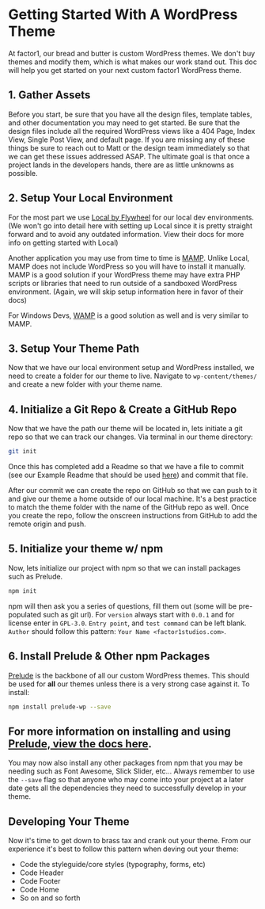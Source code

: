 # Getting Started With A WordPress Theme
At factor1, our bread and butter is custom WordPress themes. We don't buy themes and modify them, which is what makes our work stand out. This doc will help you get started on your next custom factor1 WordPress theme.

## 1. Gather Assets
Before you start, be sure that you have all the design files, template tables, and other documentation you may need to get started. Be sure that the design files include all the required WordPress views like a 404 Page, Index View, Single Post View, and default page. If you are missing any of these things be sure to reach out to Matt or the design team immediately so that we can get these issues addressed ASAP. The ultimate goal is that once a project lands in the developers hands, there are as little unknowns as possible.

## 2. Setup Your Local Environment 
For the most part we use [Local by Flywheel](https://local.getflywheel.com/) for our local dev environments. (We won't go into detail here with setting up Local since it is pretty straight forward and to avoid any outdated information. View their docs for more info on getting started with Local) 

Another application you may use from time to time is [MAMP](https://www.mamp.info/en/). Unlike Local, MAMP does not include WordPress so you will have to install it manually. MAMP is a good solution if your WordPress theme may have extra PHP scripts or libraries that need to run outside of a sandboxed WordPress environment. (Again, we will skip setup information here in favor of their docs)

For Windows Devs, [WAMP](http://www.wampserver.com/en/) is a good solution as well and is very similar to MAMP.

## 3. Setup Your Theme Path 
Now that we have our local environment setup and WordPress installed, we need to create a folder for our theme to live. Navigate to `wp-content/themes/` and create a new folder with your theme name.

## 4. Initialize a Git Repo & Create a GitHub Repo
Now that we have the path our theme will be located in, lets initiate a git repo so that we can track our changes. Via terminal in our theme directory:

```sh
git init
```

Once this has completed add a Readme so that we have a file to commit (see our Example Readme that should be used [here](https://github.com/factor1/readme-template)) and commit that file.

After our commit we can create the repo on GitHub so that we can push to it and give our theme a home outside of our local machine. It's a best practice to match the theme folder with the name of the GitHub repo as well. Once you create the repo, follow the onscreen instructions from GitHub to add the remote origin and push. 

## 5. Initialize your theme w/ npm 
Now, lets initialize our project with npm so that we can install packages such as Prelude.

```sh
npm init
```
npm will then ask you a series of questions, fill them out (some will be pre-populated such as git url). For `version` always start with `0.0.1` and for license enter in `GPL-3.0`. `Entry point`, and `test command` can be left blank. `Author` should follow this pattern: `Your Name <factor1studios.com>`.

## 6. Install Prelude & Other npm Packages
[Prelude](https://github.com/factor1/prelude-wp) is the backbone of all our custom WordPress themes. This should be used for **all** our themes unless there is a very strong case against it. To install:

```sh
npm install prelude-wp --save
```

For more information on installing and using [Prelude, view the docs here](http://prelude.factor1.org).
-------
You may now also install any other packages from npm that you may be needing such as Font Awesome, Slick Slider, etc... Always remember to use the `--save` flag so that anyone who may come into your project at a later date gets all the dependencies they need to successfully develop in your theme. 

## Developing Your Theme 
Now it's time to get down to brass tax and crank out your theme. From our experience it's best to follow this pattern when deving out your theme:

- Code the styleguide/core styles (typography, forms, etc)
- Code Header
- Code Footer
- Code Home
- So on and so forth
